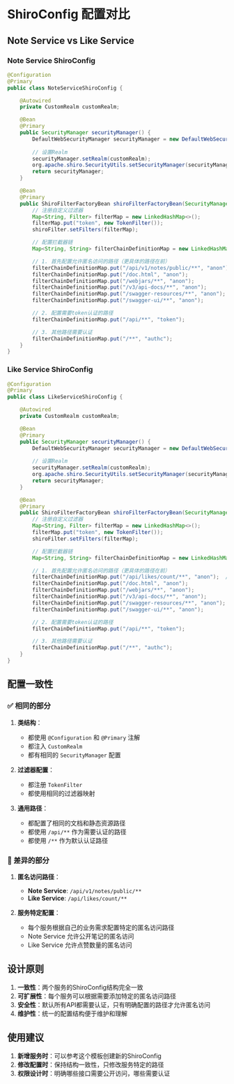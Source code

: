 # ShiroConfig 配置对比

## Note Service vs Like Service

### Note Service ShiroConfig

```java
@Configuration
@Primary
public class NoteServiceShiroConfig {

    @Autowired
    private CustomRealm customRealm;

    @Bean
    @Primary
    public SecurityManager securityManager() {
        DefaultWebSecurityManager securityManager = new DefaultWebSecurityManager();
        
        // 设置Realm
        securityManager.setRealm(customRealm);
        org.apache.shiro.SecurityUtils.setSecurityManager(securityManager);
        return securityManager;
    }

    @Bean
    @Primary
    public ShiroFilterFactoryBean shiroFilterFactoryBean(SecurityManager securityManager) {
        // 注册自定义过滤器
        Map<String, Filter> filterMap = new LinkedHashMap<>();
        filterMap.put("token", new TokenFilter());
        shiroFilter.setFilters(filterMap);

        // 配置拦截器链
        Map<String, String> filterChainDefinitionMap = new LinkedHashMap<>();

        // 1. 首先配置允许匿名访问的路径（更具体的路径在前）
        filterChainDefinitionMap.put("/api/v1/notes/public/**", "anon");
        filterChainDefinitionMap.put("/doc.html", "anon");
        filterChainDefinitionMap.put("/webjars/**", "anon");
        filterChainDefinitionMap.put("/v3/api-docs/**", "anon");
        filterChainDefinitionMap.put("/swagger-resources/**", "anon");
        filterChainDefinitionMap.put("/swagger-ui/**", "anon");

        // 2. 配置需要token认证的路径
        filterChainDefinitionMap.put("/api/**", "token");

        // 3. 其他路径需要认证
        filterChainDefinitionMap.put("/**", "authc");
    }
}
```

### Like Service ShiroConfig

```java
@Configuration
@Primary
public class LikeServiceShiroConfig {

    @Autowired
    private CustomRealm customRealm;

    @Bean
    @Primary
    public SecurityManager securityManager() {
        DefaultWebSecurityManager securityManager = new DefaultWebSecurityManager();
        
        // 设置Realm
        securityManager.setRealm(customRealm);
        org.apache.shiro.SecurityUtils.setSecurityManager(securityManager);
        return securityManager;
    }

    @Bean
    @Primary
    public ShiroFilterFactoryBean shiroFilterFactoryBean(SecurityManager securityManager) {
        // 注册自定义过滤器
        Map<String, Filter> filterMap = new LinkedHashMap<>();
        filterMap.put("token", new TokenFilter());
        shiroFilter.setFilters(filterMap);

        // 配置拦截器链
        Map<String, String> filterChainDefinitionMap = new LinkedHashMap<>();

        // 1. 首先配置允许匿名访问的路径（更具体的路径在前）
        filterChainDefinitionMap.put("/api/likes/count/**", "anon");  // 点赞数量接口允许匿名访问
        filterChainDefinitionMap.put("/doc.html", "anon");
        filterChainDefinitionMap.put("/webjars/**", "anon");
        filterChainDefinitionMap.put("/v3/api-docs/**", "anon");
        filterChainDefinitionMap.put("/swagger-resources/**", "anon");
        filterChainDefinitionMap.put("/swagger-ui/**", "anon");

        // 2. 配置需要token认证的路径
        filterChainDefinitionMap.put("/api/**", "token");

        // 3. 其他路径需要认证
        filterChainDefinitionMap.put("/**", "authc");
    }
}
```

## 配置一致性

### ✅ 相同的部分

1. **类结构**：
   - 都使用 `@Configuration` 和 `@Primary` 注解
   - 都注入 `CustomRealm`
   - 都有相同的 `SecurityManager` 配置

2. **过滤器配置**：
   - 都注册 `TokenFilter`
   - 都使用相同的过滤器映射

3. **通用路径**：
   - 都配置了相同的文档和静态资源路径
   - 都使用 `/api/**` 作为需要认证的路径
   - 都使用 `/**` 作为默认认证路径

### 🔧 差异的部分

1. **匿名访问路径**：
   - **Note Service**: `/api/v1/notes/public/**`
   - **Like Service**: `/api/likes/count/**`

2. **服务特定配置**：
   - 每个服务根据自己的业务需求配置特定的匿名访问路径
   - Note Service 允许公开笔记的匿名访问
   - Like Service 允许点赞数量的匿名访问

## 设计原则

1. **一致性**：两个服务的ShiroConfig结构完全一致
2. **可扩展性**：每个服务可以根据需要添加特定的匿名访问路径
3. **安全性**：默认所有API都需要认证，只有明确配置的路径才允许匿名访问
4. **维护性**：统一的配置结构便于维护和理解

## 使用建议

1. **新增服务时**：可以参考这个模板创建新的ShiroConfig
2. **修改配置时**：保持结构一致性，只修改服务特定的路径
3. **权限设计时**：明确哪些接口需要公开访问，哪些需要认证 